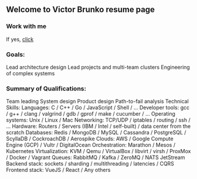 ## Welcome to Victor Brunko resume page

### Work with me

If yes, [click](https://docs.google.com/document/d/1YNRXaUiJB467uQR_ckvKMsNWXuUtR1Al2rgqXLOPRqI/edit)

### Goals:
Lead architecture design
Lead projects and multi-team clusters
Engineering of complex systems

### Summary of Qualifications:
Team leading
System design
Product design
Path-to-fail analysis
Technical Skills:
Languages:		C / C++ / Go / JavaScript / Shell / ...
Developer tools:	gcc / g++ / clang / valgrind / gdb / gprof / make / cucumber / ...
Operating systems:	Unix / Linux / Mac
Networking:		TCP/UDP / iptables / routing / ssh / …
Hardware:		Routers / Servers (IBM / Intel / self-built) / data center from the scratch
Databases:		Redis / MongoDB / MySQL / Cassandra / PostgreSQL / ScyllaDB / CockroachDB / Aerospike
Clouds:			AWS / Google Compute Engine (GCP) / Vultr / DigitalOcean
Orchestration:		Marathon / Mesos / Kubernetes
Virtualization:		KVM / Qemu / VirtualBox / libvirt / virsh / ProxMox / Docker / Vagrant
Queues:		RabbitMQ / Kafka / ZeroMQ / NATS JetStream
Backend stack:		sockets / sharding / multithreading / latencies / CQRS
Frontend stack:		VueJS / React / Any others

